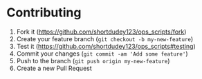 # Contributing

1. Fork it (https://github.com/shortdudey123/ops_scripts/fork)
2. Create your feature branch (`git checkout -b my-new-feature`)
3. Test it (https://github.com/shortdudey123/ops_scripts#testing)
4. Commit your changes (`git commit -am 'Add some feature'`)
5. Push to the branch (`git push origin my-new-feature`)
6. Create a new Pull Request
